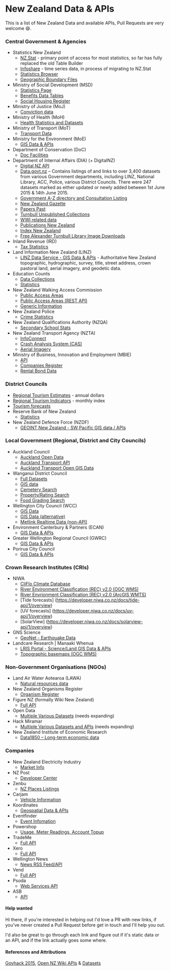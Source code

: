 # New Zealand Data & APIs

This is a list of New Zealand Data and available APIs, Pull Requests are very welcome :smile:.

### Central Government & Agencies

- Statistics New Zealand
  - [NZ.Stat](http://nzdotstat.stats.govt.nz/wbos/Index.aspx) - primary point of access for most statistics, so far has fully replaced the old Table Builder
  - [Infoshare](http://www.stats.govt.nz/infoshare/) - time series data, in process of migrating to NZ.Stat
  - [Statistics Browser](http://statistics.govt.nz/browse_for_stats.aspx)
  - [Geographic Boundary Files](http://www.stats.govt.nz/browse_for_stats/Maps_and_geography/Geographic-areas/digital-boundary-files.aspx)
- Ministry of Social Development (MSD)
  - [Statistics Page](https://www.msd.govt.nz/about-msd-and-our-work/publications-resources/statistics/index.html)
  - [Benefits Data Tables](https://www.msd.govt.nz/about-msd-and-our-work/publications-resources/statistics/benefit/index.html#Datatables6)
  - [Social Housing Register](http://www.housing.msd.govt.nz/information-for-housing-providers/register/index.html)
- Ministry of Justice (MoJ)
  - [Conviction data](http://datalab.justice.govt.nz/data#1)
- Ministry of Health (MoH)
  - [Health Statistics and Datasets](http://www.health.govt.nz/nz-health-statistics/health-statistics-and-data-sets)
- Ministry of Transport (MoT)
  - [Transport Data](http://www.transport.govt.nz/ourwork/tmif/)
- Ministry for the Environment (MoE)
  - [GIS Data & APIs](https://data.mfe.govt.nz/)
- Department of Conservation (DoC)
  - [Doc Facilities](http://geoportal.doc.govt.nz/geoportal/catalog/search/browse/browse.page)
- Department of Internal Affairs (DIA) (+ DigitalNZ)
  - [Digital NZ API](http://digitalnz.org/developers)
  - [Data.govt.nz](http://data.govt.nz) – Contains listings of and links to over 3,400 datasets from various Government departments, including LINZ, National Library, ACC, Police, various District Councils.  There were 247 datasets marked as either updated or newly added  between 1st June 2015 & 14th June 2015.
  - [Government A-Z directory and Consultation Listing](https://www.govt.nz/about/api)
  - [New Zealand Gazette](http://www.digitalnz.org/developers/govhack-infopack#gazette)
  - [Papers Past](http://natlib.govt.nz/about-us/open-data/papers-past-metadata)
  - [Turnbull Unpublished Collections](http://natlib.govt.nz/about-us/open-data/turnbull-unpublished-collections-metadata)
  - [WWI related data](http://www.digitalnz.org/developers/wwi-api-examples)
  - [Publications New Zealand](http://natlib.govt.nz/about-us/open-data/publications-nz-metadata)
  - [Index New Zealand](http://natlib.govt.nz/about-us/open-data/innz-metadata)
  - [Free Alexander Turnbull Library Image Downloads](http://natlib.govt.nz/photos?il%5batl_free_download%5d=true)
- Inland Revenue (IRD)
  - [Tax Statistics](http://www.ird.govt.nz/aboutir/external-stats/tax-statistics-sitemap.html)
- Land Information New Zealand (LINZ)
  - [LINZ Data Service - GIS Data & APIs](https://data.linz.govt.nz/) - Authoritative New Zealand topographic, hydrographic, survey, title, street address, crown pastoral land, aerial imagery, and geodetic data.
- Education Counts
  - [Data Collections](https://www.educationcounts.govt.nz/data-services/data-collections)
  - [Statistics](http://www.educationcounts.govt.nz/statistics)
- New Zealand Walking Access Commission
  - [Public Access Areas](https://data.govt.nz/dataset/show/3630)
  - [Public Access Areas (REST API)](http://wams.org.nz/arcgis/rest/services/WEBSERVICE/WEBSERVICE_Public_Access_Areas/MapServer)
  - [Generic Information](http://walkingaccess.govt.nz/walking-access-mapping/gis-data/)
- New Zealand Police
  - [Crime Statistics](http://www.police.govt.nz/about-us/publications/statistics)
- New Zealand Qualifications Authority (NZQA)
  - [Secondary School Stats](http://www.nzqa.govt.nz/studying-in-new-zealand/secondary-school-and-ncea/find-information-about-a-school/secondary-school-statistics/consolidated-files/)
- New Zealand Transport Agency (NZTA)
  - [InfoConnect](https://infoconnect.highwayinfo.govt.nz/opencms/opencms/infoconnect)
  - [Crash Analysis System (CAS)](https://www.nzta.govt.nz/resources/crash-analysis-system-data/index.html)
  - [Aerial Imagery](https://koordinates.com/publisher/nzta/data/)
- Ministry of Business, Innovation and Employment (MBIE)
  - [API](https://api.business.govt.nz/api/)
  - [Companies Register](http://www.business.govt.nz/companies/help-support/technical-support/connect-direct/web-services)
  - [Rental Bond Data](http://www.building.govt.nz/nz-housing-and-construction-quarterly-open-data)

### District Councils
  - [Regional Tourism Estimates](http://www.med.govt.nz/sectors-industries/tourism/tourism-research-data/regional-tourism-estimates/key-pivot-table) - annual dollars
  - [Regional Tourism Indicators](http://www.med.govt.nz/sectors-industries/tourism/tourism-research-data/regional-tourism-indicators) - monthly index
  - [Tourism forecasts](http://www.med.govt.nz/sectors-industries/tourism/tourism-research-data/forecasts/2015-2021-forecasts)
- Reserve Bank of New Zealand
  - [Statistics](http://www.rbnz.govt.nz/statistics/)
- New Zealand Defence Force (NZDF)
  - [GEOINT New Zealand - SW Pacific GIS data / APIs](https://geodata.nzdf.mil.nz/)


### Local Government (Regional, District and City Councils)

- Auckland Council
  - [Auckland Open Data](http://aucklandopendata.aucklandcouncil.opendata.arcgis.com/)
  - [Auckland Transport API](https://api.at.govt.nz/)
  - [Auckland Transport Open GIS Data](http://data.atgis.opendata.arcgis.com/)
- Wanganui District Council
  - [Full Datasets](http://wdc.wanganui.govt.nz/odata/xml/index.html)
  - [GIS data](http://maps.wanganui.govt.nz/geoserver/web/;jsessionid=h7wgq0v25vjm?wicket:bookmarkablePage=:org.geoserver.web.demo.MapPreviewPage)
  - [Cemetery Search](http://www.wanganui.govt.nz/our-services/cemeteries-and-crematorium/Pages/Cemetery-Search.aspx)
  - [Property/Rating Search](http://www.wanganui.govt.nz/our-services/property-and-rates/rating-and-valuations/Pages/default.aspx)
  - [Food Grading Search](http://www.wanganui.govt.nz/our-services/do-it-online/food-grading-search/Pages/default.aspx)
- Wellington City Council (WCC)
  - [GIS Data](http://data.wcc.opendata.arcgis.com/)
  - [GIS Data (alternative)](https://koordinates.com/publisher/wcc/data/)
  - [Metlink Realtime Data (non-API)](http://www.metlink.org.nz/getting-around/real-time-information/)
- Environment Canterbury & Partners (ECAN)
  - [GIS Data & APIs](https://data.canterburymaps.govt.nz/)
- Greater Wellington Regional Council (GWRC)
  - [GIS Data & APIs](https://koordinates.com/publisher/greater-wellington-regional-council/data/)
- Porirua City Council
  - [GIS Data & APIs](https://koordinates.com/publisher/porirua-city-council/data/)


### Crown Research Institutes (CRIs)

- NIWA
  - [CliFlo Climate Database](http://cliflo.niwa.co.nz/)
  - [River Environment Classification (REC) v2.0 (OGC WMS)](http://gs.niwa.co.nz/rec/wms)
  - [River Envrionment Classification (REC) v2.0 (ArcGIS WMTS)](http://gis.niwa.co.nz/arcgis/rest/services/HYDRO/REC_rivers_lakes/MapServer/WMTS?)
  - [Tide forecasts] (https://developer.niwa.co.nz/docs/tide-api/1/overview)
  - [UV forecasts] (https://developer.niwa.co.nz/docs/uv-api/1/overview)
  - [SolarView] (https://developer.niwa.co.nz/docs/solarview-api/1/overview)
- GNS Science
  - [GeoNet - Earthquake Data](http://www.geonet.org.nz/resources/earthquake/quake-web-services.html)
- Landcare Research | Manaaki Whenua
  - [LRIS Portal - Science/Land GIS Data & APIs](https://lris.scinfo.org.nz/)
  - [Topographic basemaps (OGC WMS)](http://maps.scinfo.org.nz/basemaps/wms?)

### Non-Government Organisations (NGOs)

- Land Air Water Aotearoa (LAWA)
  - [Natural resources data](http://www.lawa.org.nz/)
- New Zealand Organisms Register
  - [Organism Register](http://data.nzor.org.nz/)
- Figure NZ (formally Wiki New Zealand)
  - [Full API](http://figure.nz/api/)
- Open Data
  - [Multiple Various Datasets](http://cat.open.org.nz/category/dataset/) (needs expanding)
- Hack Miramar
  - [Multiple Various Datasets and APIs](https://hack-miramar.wikispaces.com/Data+sources) (needs expanding)
- New Zealand Institute of Economic Research
  - [Data1850 – Long-term economic data](https://data1850.nz/)


### Companies

- New Zealand Electricity Industry
  - [Market Info](http://www.electricityinfo.co.nz/comitFta/ftapage.main)
- NZ Post
  - [Developer Center](https://www.nzpost.co.nz/business/developer-centre)
- Zenbu
  - [NZ Places Listings](http://www.zenbu.co.nz/about/xml)
- Carjam
  - [Vehicle Information](http://www.carjam.co.nz/cms/2008/12/24/carjam-api/)
- Koordinates
  - [Geospatial Data & APIs](https://koordinates.com)
- Eventfinder
  - [Event Infomation](http://www.eventfinder.co.nz/api/index)
- Powershop
  - [Usage, Meter Readings, Account Topup](http://powershop.co.nz/developers.html)
- TradeMe
  - [Full API](http://developer.trademe.co.nz/)
- Xero
  - [Full API](http://developer.xero.com/documentation/getting-started/getting-started-guide/)
- Wellington News
  - [News RSS Feed/API](http://wellington.gen.nz/api)
- Vend
  - [Full API](https://developers.vendhq.com/documentation)
- Psoda
  - [Web Services API](https://www.psoda.com/download/PsodaWebServicesReference.pdf)
- ASB
  - [API](https://developer.asb.co.nz/)

#### Help wanted
Hi there, if you're interested in helping out I'd love a PR with new links, if you've never created a Pull Request before get in touch and I'll help you out.

I'd also be great to go through each link and figure out if it's static data or an API, and if the link actually goes some where.

#### References and Attributions
[Govhack 2015](http://govhack.org.nz/2015-data/),
[Open NZ Wiki APIs](https://wiki.open.org.nz/wiki/display/main/New+Zealand+APIs) & [Datasets](http://cat.open.org.nz/category/dataset/)
